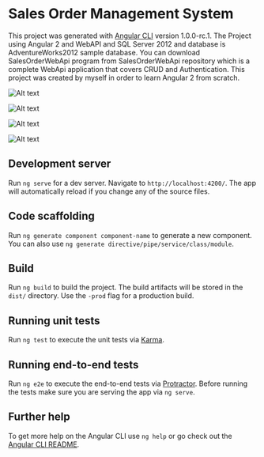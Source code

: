 # Sales Order Management System

This project was generated with [Angular CLI](https://github.com/angular/angular-cli) version 1.0.0-rc.1. The Project using Angular 2 and WebAPI and SQL Server 2012 and database is AdventureWorks2012 sample database. You can download SalesOrderWebApi program from  SalesOrderWebApi repository which is a complete WebApi application that covers CRUD and Authentication. This project was created by myself in order to learn Angular 2 from scratch.

![Alt text](https://github.com/knaresbrook/sales-order-management-system/blob/master/salesorder.PNG?raw=true "Home Screen")

![Alt text](https://github.com/knaresbrook/sales-order-management-system/blob/master/vieworder.PNG?raw=true "View Order")

![Alt text](https://github.com/knaresbrook/sales-order-management-system/blob/master/neworder.PNG?raw=true "New Order")

![Alt text](https://github.com/knaresbrook/sales-order-management-system/blob/master/login.PNG?raw=true "Login")


## Development server
Run `ng serve` for a dev server. Navigate to `http://localhost:4200/`. The app will automatically reload if you change any of the source files.

## Code scaffolding

Run `ng generate component component-name` to generate a new component. You can also use `ng generate directive/pipe/service/class/module`.

## Build

Run `ng build` to build the project. The build artifacts will be stored in the `dist/` directory. Use the `-prod` flag for a production build.

## Running unit tests

Run `ng test` to execute the unit tests via [Karma](https://karma-runner.github.io).

## Running end-to-end tests

Run `ng e2e` to execute the end-to-end tests via [Protractor](http://www.protractortest.org/).
Before running the tests make sure you are serving the app via `ng serve`.

## Further help

To get more help on the Angular CLI use `ng help` or go check out the [Angular CLI README](https://github.com/angular/angular-cli/blob/master/README.md).
